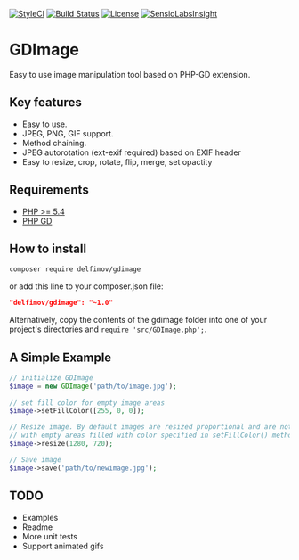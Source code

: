 [![StyleCI](https://styleci.io/repos/99135056/shield?branch=master)](https://styleci.io/repos/99135056)
[![Build Status](https://travis-ci.org/delfimov/GDImage.svg?branch=master)](https://travis-ci.org/delfimov/GDImage)
[![License](https://img.shields.io/badge/license-MIT-blue.svg)](https://github.com/delfimov/GDImage/blob/master/LICENSE)
[![SensioLabsInsight](https://insight.sensiolabs.com/projects/a6ab283e-ac26-4ff2-9b71-9aa2f0a45fbc/mini.png)](https://insight.sensiolabs.com/projects/a6ab283e-ac26-4ff2-9b71-9aa2f0a45fbc)

# GDImage

Easy to use image manipulation tool based on PHP-GD extension.

## Key features

 * Easy to use.
 * JPEG, PNG, GIF support. 
 * Method chaining.
 * JPEG autorotation (ext-exif required) based on EXIF header
 * Easy to resize, crop, rotate, flip, merge, set opactity

## Requirements

 * [PHP >= 5.4](http://www.php.net/)
 * [PHP GD](http://php.net/manual/image.installation.php)

## How to install

```sh
composer require delfimov/gdimage
```

or add this line to your composer.json file:

```json
"delfimov/gdimage": "~1.0"
```


Alternatively, copy the contents of the gdimage folder into one of 
your project's directories and `require 'src/GDImage.php';`. 

## A Simple Example

```php
// initialize GDImage
$image = new GDImage('path/to/image.jpg');
 
// set fill color for empty image areas
$image->setFillColor([255, 0, 0]);

// Resize image. By default images are resized proportional and are not cropped,  
// with empty areas filled with color specified in setFillColor() method
$image->resize(1280, 720);

// Save image
$image->save('path/to/newimage.jpg');
```

## TODO

 * Examples
 * Readme
 * More unit tests
 * Support animated gifs

